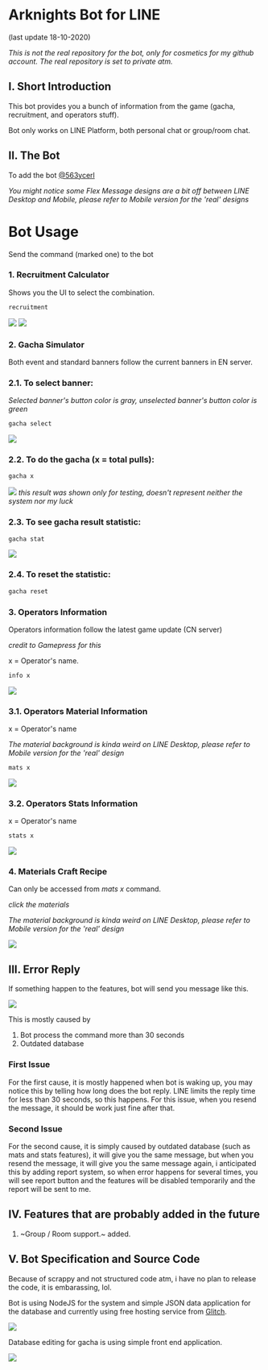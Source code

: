 # Arknights Bot for LINE
(last update 18-10-2020)

*This is not the real repository for the bot, only for cosmetics for my github account. The real repository is set to private atm.*

## I. Short Introduction
This bot provides you a bunch of information from the game (gacha, recruitment, and operators stuff).

Bot only works on LINE Platform, both personal chat or group/room chat.

## II. The Bot
To add the bot [@563ycerl](https://line.me/R/ti/p/@563ycerl)

*You might notice some Flex Message designs are a bit off between LINE Desktop and Mobile, please refer to Mobile version for the 'real' designs*

# Bot Usage
Send the command (marked one) to the bot


### 1. Recruitment Calculator
Shows you the UI to select the combination.
```sh
recruitment
```
![](https://cdn.glitch.com/2b183aba-b05a-49d5-a693-0660debb54c6%2Frecruitment%20ui.png?v=1602988225924)
![](https://cdn.glitch.com/2b183aba-b05a-49d5-a693-0660debb54c6%2Frecruitment%20info.png?v=1602988225924)
### 2. Gacha Simulator
Both event and standard banners follow the current banners in EN server.
### 2.1. To select banner:
*Selected banner's button color is gray, unselected banner's button color is green*
```sh
gacha select
```
![](https://cdn.glitch.com/2b183aba-b05a-49d5-a693-0660debb54c6%2Fgacha%20select.png?v=1602988391923)
### 2.2. To do the gacha (x = total pulls):
```sh
gacha x
```
![](https://cdn.glitch.com/2b183aba-b05a-49d5-a693-0660debb54c6%2Fgacha.png?v=1602988391654)
*this result was shown only for testing, doesn't represent neither the system nor my luck*

### 2.3. To see gacha result statistic:
```sh
gacha stat
```
![](https://cdn.glitch.com/2b183aba-b05a-49d5-a693-0660debb54c6%2Fgacha%20stat.png?v=1602988390869)
### 2.4. To reset the statistic:
```sh
gacha reset
```
### 3. Operators Information
Operators information follow the latest game update (CN server)

*credit to Gamepress for this*

x = Operator's name.
```sh
info x
```
![](https://cdn.glitch.com/2b183aba-b05a-49d5-a693-0660debb54c6%2F832319.jpg?v=1602991181436)
### 3.1. Operators Material Information
x = Operator's name

*The material background is kinda weird on LINE Desktop, please refer to Mobile version for the 'real' design*
```sh
mats x
```
![](https://cdn.glitch.com/2b183aba-b05a-49d5-a693-0660debb54c6%2Fmats.png?v=1602990117363)
### 3.2. Operators Stats Information
x = Operator's name
```sh
stats x
```
![](https://cdn.glitch.com/2b183aba-b05a-49d5-a693-0660debb54c6%2Fstats.png?v=1602990117412)
### 4. Materials Craft Recipe
Can only be accessed from *mats x* command.

*click the materials*

*The material background is kinda weird on LINE Desktop, please refer to Mobile version for the 'real' design*

![](https://cdn.glitch.com/2b183aba-b05a-49d5-a693-0660debb54c6%2Fmats.gif?v=1603075298547)


## III. Error Reply
If something happen to the features, bot will send you message like this.

![](https://image.prntscr.com/image/KKHdRa-xSuCLOqjXzcD6qg.png)

This is mostly caused by
1. Bot process the command more than 30 seconds
2. Outdated database

### First Issue
For the first cause, it is mostly happened when bot is waking up, you may notice this by telling how long does the bot reply.
LINE limits the reply time for less than 30 seconds, so this happens. For this issue, when you resend the message, it should be work just fine after that.

### Second Issue
For the second cause, it is simply caused by outdated database (such as mats and stats features), it will give you the same message, 
but when you resend the message, it will give you the same message again, i anticipated this by adding report system, so when error happens for several times,
you will see report button and the features will be disabled temporarily and the report will be sent to me.

## IV. Features that are probably added in the future
1. ~Group / Room support.~ added.

## V. Bot Specification and Source Code
Because of scrappy and not structured code atm, i have no plan to release the code, it is embarassing, lol.

Bot is using NodeJS for the system and simple JSON data application for the database and currently using free hosting service from [Glitch](https://glitch.com).

![](https://image.prntscr.com/image/JG9UOTz1RaK0F1tESk2uag.png)

Database editing for gacha is using simple front end application.

![](https://image.prntscr.com/image/--jGuyFtRmeeNrPSsE26vg.png)
